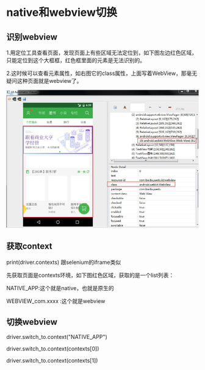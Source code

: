 # native和webview切换

## 识别webview

1.用定位工具查看页面，发现页面上有些区域无法定位到，如下图左边红色区域，只能定位到这个大框框，红色框里面的元素是无法识别的。

2.这时候可以查看元素属性，如右图它的class属性，上面写着WebView，那毫无疑问这种页面就是webview了。

![images](./img/webview.png)


## 获取context

print(driver.contexts) 跟selenium的iframe类似

先获取页面是contexts环境，如下图红色区域，获取的是一个list列表：

NATIVE_APP:这个就是native，也就是原生的

WEBVIEW_com.xxxx :这个就是webview

## 切换webview

driver.switch_to.context("NATIVE_APP") 

driver.switch_to.context(contexts[0])

driver.switch_to.context(contexts[1])

